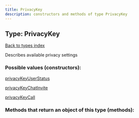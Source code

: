```yaml
---
title: PrivacyKey
description: constructors and methods of type PrivacyKey
---
```

## Type: PrivacyKey  
[Back to types index](index.md)



Describes available privacy settings

### Possible values (constructors):

[privacyKeyUserStatus](../constructors/privacyKeyUserStatus.md)  

[privacyKeyChatInvite](../constructors/privacyKeyChatInvite.md)  

[privacyKeyCall](../constructors/privacyKeyCall.md)  



### Methods that return an object of this type (methods):



